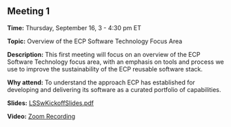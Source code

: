 ## Meeting 1

**Time:** Thursday, September 16, 3 - 4:30 pm ET

**Topic:** Overview of the ECP Software Technology Focus Area

**Description:** This first meeting will focus on an overview of the ECP Software Technology focus area, with an emphasis on tools and process we use to improve the sustainability of the ECP reusable software stack.

**Why attend:** To understand the approach ECP has established for developing and delivering its software as a curated portfolio of capabilities.

**Slides:** [LSSwKickoffSlides.pdf](files/LSSwKickoffSlides.pdf)

**Video:** [Zoom Recording](https://exascaleproject.zoomgov.com/rec/share/soRP2MBG4SDnBqlUuX0KjcyOkgtfGq8TSqeQ4mWwoNMvmpPLQtHMwA_hM8eg4Mj_.oYYKQyd60DUva5QR?startTime=1631819111000)